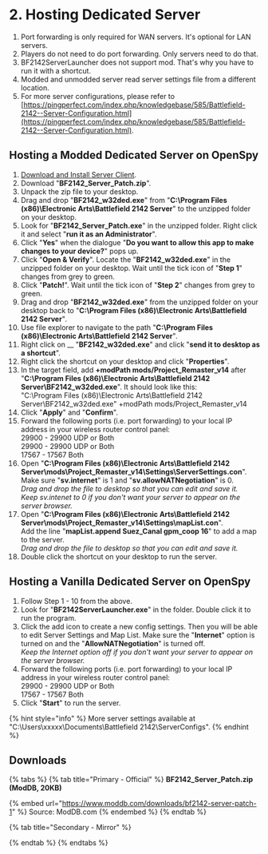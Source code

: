 # 2. Hosting Dedicated Server

1. Port forwarding is only required for WAN servers. It's optional for LAN servers.
2. Players do not need to do port forwarding. Only servers need to do that.
3. BF2142ServerLauncher does not support mod. That's why you have to run it with a shortcut.
4. Modded and unmodded server read server settings file from a different location.
5. For more server configurations, please refer to [https://pingperfect.com/index.php/knowledgebase/585/Battlefield-2142--Server-Configuration.html](https://pingperfect.com/index.php/knowledgebase/585/Battlefield-2142--Server-Configuration.html).

## Hosting a Modded Dedicated Server on OpenSpy

1. [Download and Install Server Client](https://getbf2142.weebly.com/installing-server-client.html).
2. Download "**BF2142\_Server\_Patch.zip**".
3. Unpack the zip file to your desktop.
4. Drag and drop "**BF2142\_w32ded.exe**" from "**C:\Program Files (x86)\Electronic Arts\Battlefield 2142 Server**" to the unzipped folder on your desktop.
5. Look for "**BF2142\_Server\_Patch.exe**" in the unzipped folder. Right click it and select "**run it as an Administrator**".
6. Click "**Yes**" when the dialogue "**Do you want to allow this app to make changes to your device?**" pops up.
7. Click "**Open & Verify**". Locate the "**BF2142\_w32ded.exe**" in the unzipped folder on your desktop. Wait until the tick icon of "**Step 1**" changes from grey to green.
8. Click "**Patch!**". Wait until the tick icon of "**Step 2**" changes from grey to green.
9. Drag and drop "**BF2142\_w32ded.exe**" from the unzipped folder on your desktop back to "**C:\Program Files (x86)\Electronic Arts\Battlefield 2142 Server**"_._
10. Use file explorer to navigate to the path "**C:\Program Files (x86)\Electronic Arts\Battlefield 2142 Server**"_._
11. Right click on __ "**BF2142\_w32ded.exe**" and click "**send it to desktop as a shortcut**".
12. Right click the shortcut on your desktop and click "**Properties**".
13. In the target field, add **+modPath mods/Project\_Remaster\_v14** after "**C:\Program Files (x86)\Electronic Arts\Battlefield 2142 Server\BF2142\_w32ded.exe**". It should look like this:\
    ​"C:\Program Files (x86)\Electronic Arts\Battlefield 2142 Server\BF2142\_w32ded.exe" +modPath mods/Project\_Remaster\_v14
14. Click "**Apply**" and "**Confirm**".
15. Forward the following ports (i.e. port forwarding) to your local IP address in your wireless router control panel:\
    29900 - 29900 UDP or Both\
    29900 - 29900 UDP or Both\
    17567 - 17567 Both
16. Open "**C:\Program Files (x86)\Electronic Arts\Battlefield 2142 Server\mods\Project\_Remaster\_v14\Settings\ServerSettings.con**".\
    Make sure "**sv.internet**" is 1 and "**sv.allowNATNegotiation**"​ is 0.\
    _Drag and drop the file to desktop so that you can edit and save it._ \
    _Keep sv.intenet to 0 if you don't want your server to appear on the server browser._
17. Open ​​"**C:\Program Files (x86)\Electronic Arts\Battlefield 2142 Server\mods\Project\_Remaster\_v14\Settings\mapList.con**".\
    Add the line "**mapList.append Suez\_Canal gpm\_coop 16**" to add a map to the server.\
    _Drag and drop the file to desktop so that you can edit and save it._&#x20;
18. Double click the shortcut on your desktop to run the server.

## Hosting a Vanilla Dedicated Server on OpenSpy

1. Follow Step 1 - 10 from the above.
2. ​Look for "**BF2142ServerLauncher.exe**" in the folder. Double click it to run the program.
3. Click the add icon to create a new config settings. Then you will be able to edit Server Settings and Map List. Make sure the "**Internet**" option is turned on and the "**AllowNATNegotiation**" is turned off.\
   _Keep the Internet option off if you don't want your server to appear on the server browser._​
4. Forward the following ports (i.e. port forwarding) to your local IP address in your wireless router control panel:\
   29900 - 29900 UDP or Both\
   ​17567 - 17567 Both
5. Click "**Start**" to run the server.

{% hint style="info" %}
​More server settings available at ​"C:\Users\xxxxx\Documents\Battlefield 2142\ServerConfigs".
{% endhint %}

## Downloads

{% tabs %}
{% tab title="Primary - Official" %}
**BF2142\_Server\_Patch.zip (ModDB, 20KB)**

{% embed url="https://www.moddb.com/downloads/bf2142-server-patch-1" %}
Source: ModDB.com
{% endembed %}
{% endtab %}

{% tab title="Secondary - Mirror" %}

{% endtab %}
{% endtabs %}
